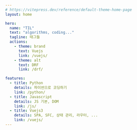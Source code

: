 ```yaml
---
# https://vitepress.dev/reference/default-theme-home-page
layout: home

hero:
  name: "TIL"
  text: "algorithms, coding..."
  tagline: 태그들
  actions:
    - theme: brand
      text: Vuejs
      link: /vuejs/
    - theme: alt
      text: DRF
      link: /drf/

features:
  - title: Python
    details: 파이썬으로 코딩하기
    link: /python/
  - title: Javascript
    details: JS 기본, DOM
    link: /js/
  - title: Vuejs3
    details: SPA, SFC, 상태 관리, 라우터, ...
    link: /vuejs/
---
```


